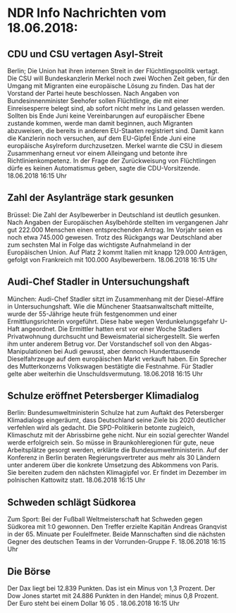 # NDR Info Nachrichten vom 18.06.2018:


## CDU und CSU vertagen Asyl-Streit
Berlin; Die Union hat ihren internen Streit in der Flüchtlingspolitik vertagt. Die CSU will Bundeskanzlerin Merkel noch zwei Wochen Zeit geben, für den Umgang mit Migranten eine europäische Lösung zu finden. Das hat der Vorstand der Partei heute beschlossen. Nach Angaben von Bundesinnenminister Seehofer sollen Flüchtlinge, die mit einer Einreisesperre belegt sind, ab sofort nicht mehr ins Land gelassen werden. Sollten bis Ende Juni keine Vereinbarungen auf europäischer Ebene zustande kommen, werde man damit beginnen, auch Migranten abzuweisen, die bereits in anderen EU-Staaten registriert sind. Damit kann die Kanzlerin noch versuchen, auf dem EU-Gipfel Ende Juni eine europäische Asylreform durchzusetzen. Merkel warnte die CSU in diesem Zusammenhang erneut vor einem Alleingang und betonte ihre Richtlinienkompetenz. In der Frage der Zurückweisung von Flüchtlingen dürfe es keinen Automatismus geben, sagte die CDU-Vorsitzende. 18.06.2018 16:15 Uhr 

## Zahl der Asylanträge stark gesunken
Brüssel: Die Zahl der Asylbewerber in Deutschland ist deutlich gesunken. Nach Angaben der Europäischen Asylbehörde stellten im vergangenen Jahr gut 222.000 Menschen einen entsprechenden Antrag. Im Vorjahr seien es noch etwa 745.000 gewesen. Trotz des Rückgangs war Deutschland aber zum sechsten Mal in Folge das wichtigste Aufnahmeland in der Europäischen Union. Auf Platz 2 kommt Italien mit knapp 129.000 Anträgen, gefolgt von Frankreich mit 100.000 Asylbewerbern. 18.06.2018 16:15 Uhr 

## Audi-Chef Stadler in Untersuchungshaft
München: Audi-Chef Stadler sitzt im Zusammenhang mit der Diesel-Affäre in Untersuchungshaft. Wie die Münchener Staatsanwaltschaft mitteilte, wurde der 55-Jährige heute früh festgenommen und einer Ermittlungsrichterin vorgeführt. Diese habe wegen Verdunkelungsgefahr U-Haft angeordnet. Die Ermittler hatten erst vor einer Woche Stadlers Privatwohnung durchsucht und Beweismaterial sichergestellt. Sie werfen ihm unter anderem Betrug vor. Der Vorstandschef soll von den Abgas-Manipulationen bei Audi gewusst, aber dennoch Hunderttausende Dieselfahrzeuge auf dem europäischen Markt verkauft haben. Ein Sprecher des Mutterkonzerns Volkswagen bestätigte die Festnahme. Für Stadler gelte aber weiterhin die Unschuldsvermutung. 18.06.2018 16:15 Uhr 

## Schulze eröffnet Petersberger Klimadialog
Berlin: Bundesumweltministerin Schulze hat zum Auftakt des Petersberger Klimadialogs eingeräumt, dass Deutschland seine Ziele bis 2020 deutlicher verfehlen wird als gedacht. Die SPD-Politikerin betonte zugleich, Klimaschutz mit der Abrissbirne gehe nicht. Nur ein sozial gerechter Wandel werde erfolgreich sein. So müsse in Braunkohleregionen für gute, neue Arbeitsplätze gesorgt werden, erklärte die Bundesumweltministerin. Auf der Konferenz in Berlin beraten Regierungsvertreter aus mehr als 30 Ländern unter anderem über die konkrete Umsetzung des Abkommens von Paris. Sie bereiten zudem den nächsten Klimagipfel vor. Er findet im Dezember im polnischen Kattowitz statt. 18.06.2018 16:15 Uhr 

## Schweden schlägt Südkorea
Zum Sport: Bei der Fußball Weltmeisterschaft hat Schweden gegen Südkorea mit 1:0 gewonnen. Den Treffer erzielte  Kapitän Andreas Granqvist in der 65. Minuate per Foulelfmeter. Beide Mannschaften sind die nächsten Gegner des deutschen Teams in der Vorrunden-Gruppe F. 18.06.2018 16:15 Uhr 

## Die Börse
Der Dax liegt bei  12.839  Punkten. Das ist ein Minus von  1,3  Prozent. Der Dow Jones startet mit  24.886  Punkten in den Handel; minus  0,8  Prozent. Der Euro steht bei einem Dollar  16 05 . 18.06.2018 16:15 Uhr 
